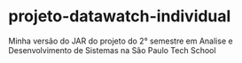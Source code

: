 # projeto-datawatch-individual
Minha versão do JAR do projeto do 2° semestre em Analise e Desenvolvimento de Sistemas na Sâo Paulo Tech School

